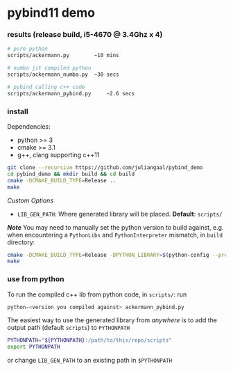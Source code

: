 # pybind11 demo

### results (release build, i5-4670 @ 3.4Ghz x 4)
```bash
# pure python
scripts/ackermann.py		~10 mins

# numba jit compiled python
scripts/ackermann_numba.py 	~30 secs

# pybind calling c++ code
scripts/ackermann_pybind.py 	~2.6 secs 
```

### install
Dependencies:
* python >= 3
* cmake >= 3.1
* g++, clang supporting c++11

```bash
git clone --recursive https://github.com/juliangaal/pybind_demo
cd pybind_demo && mkdir build && cd build
cmake -DCMAKE_BUILD_TYPE=Release ..
make 
```
*Custom Options*
* `LIB_GEN_PATH`: Where generated library will be placed. **Default**: `scripts/`

***Note***
You may need to manually set the python version to build against, e.g. when encountering a `PythonLibs` and `PythonInterpreter` mismatch, in `build` directory:
```bash
cmake -DCMAKE_BUILD_TYPE=Release -DPYTHON_LIBRARY=$(python-config --prefix)/lib/libpython<version>.dylib -DPYTHON_INCLUDE_DIR=$(python-config --prefix)/include/python<version> ..
make
```

### use from python
To run the compiled c++ lib from python code, in `scripts/`: run 
``` bash
python-<version you compiled against> ackermann_pybind.py
```

The easiest way to use the generated library from *anywhere* is to add the output path (default `scripts`) to `PYTHONPATH`
```bash
PYTHONPATH="${PYTHONPATH}:/path/to/this/repo/scripts"
export PYTHONPATH
```
or change `LIB_GEN_PATH` to an existing path in `$PYTHONPATH`
